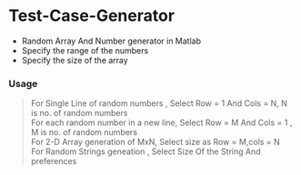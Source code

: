  # Test-Case-Generator
* Random Array And Number generator in Matlab
* Specify the range of the numbers
* Specify the size of the array
### Usage
> For Single Line of random numbers , Select Row = 1 And Cols = N, N is no. of random numbers <br/>
> For each random number in a new line, Select Row = M And Cols = 1 , M is no. of random numbers <br />
> For 2-D Array generation of MxN, Select size as Row = M,cols = N <br />
> For Random Strings geneation , Select Size Of the String And preferences<br/>
